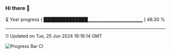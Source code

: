 ### Hi there 👋

⏳ Year progress { ██████████████▁▁▁▁▁▁▁▁▁▁▁▁▁▁▁▁ } 48.30 %

---

⏰ Updated on Tue, 25 Jun 2024 18:16:14 GMT

![Progress Bar CI](https://github.com/liununu/liununu/workflows/Progress%20Bar%20CI/badge.svg)
